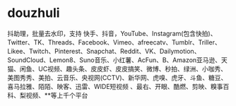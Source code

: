 # douzhuli
抖助理，批量去水印，支持 快手、抖音，YouTube、Instagram(包含快拍)、Twitter、TK、Threads、Facebook、Vimeo、afreecatv、Tumblr、Triller、Likee、Twitch、Pinterest、Snapchat、Reddit、VK、Dailymotion、SoundCloud、Lemon8、Suno音乐、小红薯、AcFun、B、Amazon亚马逊、天猫、闲鱼、UC视频、趣头条、皮皮虾、皮皮搞笑、微博、秒拍、绿洲、小咖秀、美图秀秀、美拍、云音乐、央视网(CCTV)、新华网、虎嗅、虎牙、斗鱼、糖豆、喜马拉雅、陌陌、映客、迅雷、WIDE短视频 、最右、开眼、酷燃、剪映、糗事百科、梨视频、**等上千个平台
